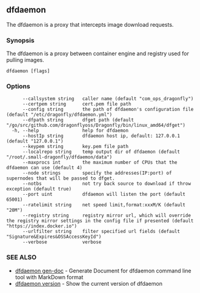 ## dfdaemon

The dfdaemon is a proxy that intercepts image download requests.

### Synopsis

The dfdaemon is a proxy between container engine and registry used for pulling images.

```
dfdaemon [flags]
```

### Options

```
      --callsystem string   caller name (default "com_ops_dragonfly")
      --certpem string      cert.pem file path
      --config string       the path of dfdaemon's configuration file (default "/etc/dragonfly/dfdaemon.yml")
      --dfpath string       dfget path (default "/go/src/github.com/dragonflyoss/Dragonfly/bin/linux_amd64/dfget")
  -h, --help                help for dfdaemon
      --hostIp string       dfdaemon host ip, default: 127.0.0.1 (default "127.0.0.1")
      --keypem string       key.pem file path
      --localrepo string    temp output dir of dfdaemon (default "/root/.small-dragonfly/dfdaemon/data")
      --maxprocs int        the maximum number of CPUs that the dfdaemon can use (default 4)
      --node strings        specify the addresses(IP:port) of supernodes that will be passed to dfget.
      --notbs               not try back source to download if throw exception (default true)
      --port uint           dfdaemon will listen the port (default 65001)
      --ratelimit string    net speed limit,format:xxxM/K (default "20M")
      --registry string     registry mirror url, which will override the registry mirror settings in the config file if presented (default "https://index.docker.io")
      --urlfilter string    filter specified url fields (default "Signature&Expires&OSSAccessKeyId")
      --verbose             verbose
```

### SEE ALSO

* [dfdaemon gen-doc](dfdaemon_gen-doc.md)	 - Generate Document for dfdaemon command line tool with MarkDown format
* [dfdaemon version](dfdaemon_version.md)	 - Show the current version of dfdaemon

